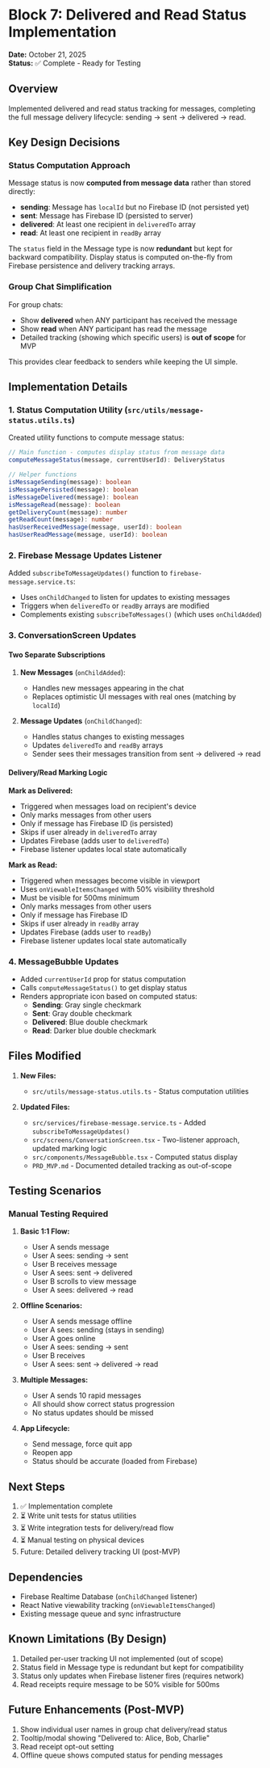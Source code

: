 # Block 7: Delivered and Read Status Implementation

**Date:** October 21, 2025  
**Status:** ✅ Complete - Ready for Testing

## Overview

Implemented delivered and read status tracking for messages, completing the full message delivery lifecycle: sending → sent → delivered → read.

## Key Design Decisions

### Status Computation Approach

Message status is now **computed from message data** rather than stored directly:

- **sending**: Message has `localId` but no Firebase ID (not persisted yet)
- **sent**: Message has Firebase ID (persisted to server)
- **delivered**: At least one recipient in `deliveredTo` array
- **read**: At least one recipient in `readBy` array

The `status` field in the Message type is now **redundant** but kept for backward compatibility. Display status is computed on-the-fly from Firebase persistence and delivery tracking arrays.

### Group Chat Simplification

For group chats:
- Show **delivered** when ANY participant has received the message
- Show **read** when ANY participant has read the message
- Detailed tracking (showing which specific users) is **out of scope** for MVP

This provides clear feedback to senders while keeping the UI simple.

## Implementation Details

### 1. Status Computation Utility (`src/utils/message-status.utils.ts`)

Created utility functions to compute message status:

```typescript
// Main function - computes display status from message data
computeMessageStatus(message, currentUserId): DeliveryStatus

// Helper functions
isMessageSending(message): boolean
isMessagePersisted(message): boolean
isMessageDelivered(message): boolean
isMessageRead(message): boolean
getDeliveryCount(message): number
getReadCount(message): number
hasUserReceivedMessage(message, userId): boolean
hasUserReadMessage(message, userId): boolean
```

### 2. Firebase Message Updates Listener

Added `subscribeToMessageUpdates()` function to `firebase-message.service.ts`:

- Uses `onChildChanged` to listen for updates to existing messages
- Triggers when `deliveredTo` or `readBy` arrays are modified
- Complements existing `subscribeToMessages()` (which uses `onChildAdded`)

### 3. ConversationScreen Updates

#### Two Separate Subscriptions

1. **New Messages** (`onChildAdded`):
   - Handles new messages appearing in the chat
   - Replaces optimistic UI messages with real ones (matching by `localId`)

2. **Message Updates** (`onChildChanged`):
   - Handles status changes to existing messages
   - Updates `deliveredTo` and `readBy` arrays
   - Sender sees their messages transition from sent → delivered → read

#### Delivery/Read Marking Logic

**Mark as Delivered:**
- Triggered when messages load on recipient's device
- Only marks messages from other users
- Only if message has Firebase ID (is persisted)
- Skips if user already in `deliveredTo` array
- Updates Firebase (adds user to `deliveredTo`)
- Firebase listener updates local state automatically

**Mark as Read:**
- Triggered when messages become visible in viewport
- Uses `onViewableItemsChanged` with 50% visibility threshold
- Must be visible for 500ms minimum
- Only marks messages from other users
- Only if message has Firebase ID
- Skips if user already in `readBy` array
- Updates Firebase (adds user to `readBy`)
- Firebase listener updates local state automatically

### 4. MessageBubble Updates

- Added `currentUserId` prop for status computation
- Calls `computeMessageStatus()` to get display status
- Renders appropriate icon based on computed status:
  - **Sending**: Gray single checkmark
  - **Sent**: Gray double checkmark
  - **Delivered**: Blue double checkmark
  - **Read**: Darker blue double checkmark

## Files Modified

1. **New Files:**
   - `src/utils/message-status.utils.ts` - Status computation utilities

2. **Updated Files:**
   - `src/services/firebase-message.service.ts` - Added `subscribeToMessageUpdates()`
   - `src/screens/ConversationScreen.tsx` - Two-listener approach, updated marking logic
   - `src/components/MessageBubble.tsx` - Computed status display
   - `PRD_MVP.md` - Documented detailed tracking as out-of-scope

## Testing Scenarios

### Manual Testing Required

1. **Basic 1:1 Flow:**
   - User A sends message
   - User A sees: sending → sent
   - User B receives message
   - User A sees: sent → delivered
   - User B scrolls to view message
   - User A sees: delivered → read

2. **Offline Scenarios:**
   - User A sends message offline
   - User A sees: sending (stays in sending)
   - User A goes online
   - User A sees: sending → sent
   - User B receives
   - User A sees: sent → delivered → read

3. **Multiple Messages:**
   - User A sends 10 rapid messages
   - All should show correct status progression
   - No status updates should be missed

4. **App Lifecycle:**
   - Send message, force quit app
   - Reopen app
   - Status should be accurate (loaded from Firebase)

## Next Steps

1. ✅ Implementation complete
2. ⏳ Write unit tests for status utilities
3. ⏳ Write integration tests for delivery/read flow
4. ⏳ Manual testing on physical devices
5. Future: Detailed delivery tracking UI (post-MVP)

## Dependencies

- Firebase Realtime Database (`onChildChanged` listener)
- React Native viewability tracking (`onViewableItemsChanged`)
- Existing message queue and sync infrastructure

## Known Limitations (By Design)

1. Detailed per-user tracking UI not implemented (out of scope)
2. Status field in Message type is redundant but kept for compatibility
3. Status only updates when Firebase listener fires (requires network)
4. Read receipts require message to be 50% visible for 500ms

## Future Enhancements (Post-MVP)

1. Show individual user names in group chat delivery/read status
2. Tooltip/modal showing "Delivered to: Alice, Bob, Charlie"
3. Read receipt opt-out setting
4. Offline queue shows computed status for pending messages

